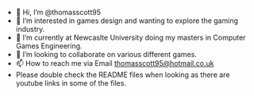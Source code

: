 - 👋 Hi, I’m @thomasscott95
- 👀 I’m interested in games design and wanting to explore the gaming industry.
- 🌱 I’m currently at Newcaslte University doing my masters in Computer Games Engineering.
- 💞️ I’m looking to collaborate on various different games.
- 📫 How to reach me via Email thomasscott95@hotmail.co.uk
- Please double check the README files when looking as there are youtube links in some of the files.

<!---
thomasscott95/thomasscott95 is a ✨ special ✨ repository because its `README.md` (this file) appears on your GitHub profile.
You can click the Preview link to take a look at your changes.
--->
